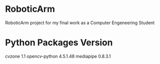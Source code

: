 # RoboticArm

RoboticArm project for my final work as a Computer Engeneering Student

# Python Packages Version
cvzone 1.1
opencv-python 4.5.1.48
mediapipe 0.8.3.1
